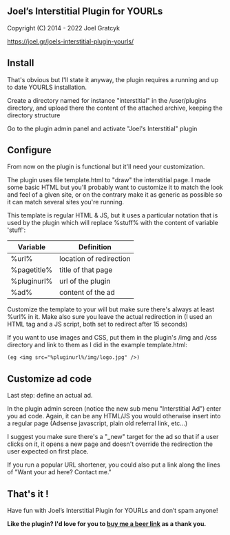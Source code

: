 ## Joel’s Interstitial Plugin for YOURLs

Copyright (C) 2014 - 2022 Joel Gratcyk

https://joel.gr/joels-interstitial-plugin-yourls/

## Install

That's obvious but I'll state it anyway, the plugin requires a running and up to date YOURLS installation.

Create a directory named for instance "interstitial" in the /user/plugins directory, and upload there the content of the attached archive, keeping the directory structure

Go to the plugin admin panel and activate "Joel's Interstitial" plugin


## Configure

From now on the plugin is functional but it'll need your customization.

The plugin uses file template.html to "draw" the interstitial page. I made some basic HTML but you'll probably want to customize it to match the look and feel of a given site, or on the contrary make it as generic as possible so it can match several sites you're running.

This template is regular HTML & JS, but it uses a particular notation that is used by the plugin which will replace %stuff% with the content of variable 'stuff':

| Variable | Definition |
|---|---|
| %url%      |  location of redirection |
|%pagetitle% | title of that page
|%pluginurl% | url of the plugin
|%ad%        | content of the ad

Customize the template to your will but make sure there's always at least %url% in it. Make also sure you leave the actual redirection in (I used an HTML tag and a JS script, both set to redirect after 15 seconds)

If you want to use images and CSS, put them in the plugin's /img and /css directory and link to them as I did in the example template.html: 

``` 
(eg <img src="%pluginurl%/img/logo.jpg" />)
```


## Customize ad code

Last step: define an actual ad.

In the plugin admin screen (notice the new sub menu "Interstitial Ad") enter you ad code. Again, it can be any HTML/JS you would otherwise insert into a regular page (Adsense javascript, plain old referral link, etc...)

I suggest you make sure there's a "_new" target for the ad so that if a user clicks on it, it opens a new page and doesn't override the redirection the user expected on first place.

If you run a popular URL shortener, you could also put a link along the lines of "Want your ad here? Contact me."


## That's it !

Have fun with Joel’s Interstitial Plugin for YOURLs and don’t spam anyone! 

**Like the plugin? I'd love for you to [buy me a beer link](http://paypal.me/joelgratcyk) as a thank you.**